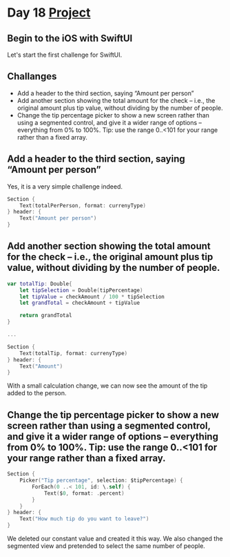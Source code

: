 # Day 18 <a href="https://github.com/devmehmetates/365-day-of-code/tree/main/SwiftUI/Projects/WeSplit/WeSplit"> Project </a>

## Begin to the iOS with SwiftUI
Let's start the first challenge for SwiftUI.

## Challanges

+ Add a header to the third section, saying “Amount per person”
+ Add another section showing the total amount for the check – i.e., the original amount plus tip value, without dividing by the number of people.
+ Change the tip percentage picker to show a new screen rather than using a segmented control, and give it a wider range of options – everything from 0% to 100%. Tip: use the range 0..<101 for your range rather than a fixed array.

##  Add a header to the third section, saying “Amount per person”
Yes, it is a very simple challenge indeed.
```swift
Section {
    Text(totalPerPerson, format: currenyType)
} header: {
    Text("Amount per person")
}
```

## Add another section showing the total amount for the check – i.e., the original amount plus tip value, without dividing by the number of people.
```swift
var totalTip: Double{
    let tipSelection = Double(tipPercentage)
    let tipValue = checkAmount / 100 * tipSelection
    let grandTotal = checkAmount + tipValue

    return grandTotal
}

...

Section {
    Text(totalTip, format: currenyType)
} header: {
    Text("Amount")
}
```
With a small calculation change, we can now see the amount of the tip added to the person.

## Change the tip percentage picker to show a new screen rather than using a segmented control, and give it a wider range of options – everything from 0% to 100%. Tip: use the range 0..<101 for your range rather than a fixed array.
```swift
Section {
    Picker("Tip percentage", selection: $tipPercentage) {
        ForEach(0 ..< 101, id: \.self) {
            Text($0, format: .percent)
        }
    }
} header: {
    Text("How much tip do you want to leave?")
}
```
We deleted our constant value and created it this way. We also changed the segmented view and pretended to select the same number of people.

